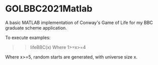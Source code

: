 # GOLBBC2021Matlab
A basic MATLAB implementation of Conway's Game of Life for my BBC graduate scheme application.

To execute examples: 
>> lifeBBC(x)
Where 1>=x>=4

Where x>=5, random starts are generated, with universe size x.
